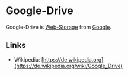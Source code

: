 # Google-Drive

Google-Drive is [Web-Storage](404.md) from [Google](240000009.md).

## Links

- Wikipedia: [https://de.wikipedia.org](https://de.wikipedia.org/wiki/Google_Drive)
